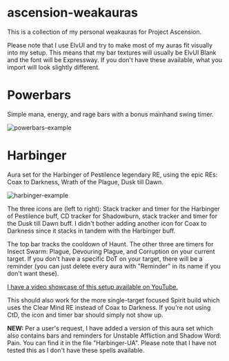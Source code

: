 # ascension-weakauras

This is a collection of my personal weakauras for Project Ascension.

Please note that I use ElvUI and try to make most of my auras fit visually into my setup. This means that my bar textures will usually be ElvUI Blank and the font will be Expressway.
If you don't have these available, what you import will look slightly different.

# Powerbars

Simple mana, energy, and rage bars with a bonus mainhand swing timer.

![powerbars-example](https://i.imgur.com/ALbevl7.png)

# Harbinger

Aura set for the Harbinger of Pestilence legendary RE, using the epic REs: Coax to Darkness, Wrath of the Plague, Dusk till Dawn.

![harbinger-example](https://i.imgur.com/lL6PmZL.png)

The three icons are (left to right): Stack tracker and timer for the Harbinger of Pestilence buff, CD tracker for Shadowburn, stack tracker and timer for the Dusk till Dawn buff.
I didn't bother adding another icon for Coax to Darkness since it stacks in tandem with the Harbinger buff.

The top bar tracks the cooldown of Haunt. The other three are timers for Insect Swarm: Plague, Devouring Plague, and Corruption on your current target. If you don't have a specific DoT on your target, there will be a reminder (you can just delete every aura with "Reminder" in its name if you don't want these).

[I have a video showcase of this setup available on YouTube.](https://www.youtube.com/watch?v=lmSZw-9HvqM)

This should also work for the more single-target focused Spirit build which uses the Clear Mind RE instead of Coax to Darkness. If you're not using CtD, the icon and timer bar should simply not show up.

**NEW:** Per a user's request, I have added a version of this aura set which also contains bars and reminders for Unstable Affliction and Shadow Word: Pain. You can find it in the file "Harbinger-UA". Please note that I have not tested this as I don't have these spells available.
